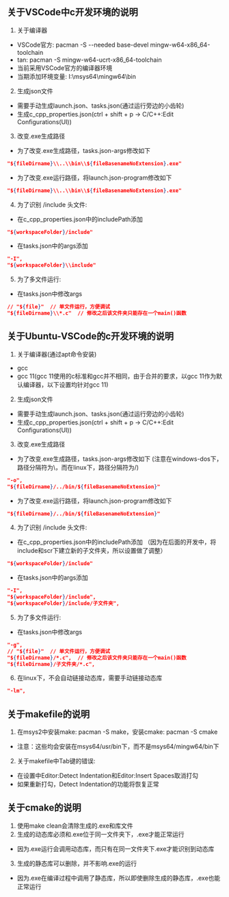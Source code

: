 ## 关于VSCode中c开发环境的说明
1. 关于编译器
- VSCode官方: pacman -S --needed base-devel mingw-w64-x86_64-toolchain
- tan: pacman -S mingw-w64-ucrt-x86_64-toolchain
- 当前采用VSCode官方的编译器环境
- 当期添加环境变量: I:\msys64\mingw64\bin
2. 生成json文件
- 需要手动生成launch.json、tasks.json(通过运行旁边的小齿轮)
- 生成c_cpp_properties.json(ctrl + shift + p -> C/C++:Edit Configurations(UI))
3. 改变.exe生成路径
- 为了改变.exe生成路径，tasks.json-args修改如下
```json
"${fileDirname}\\..\\bin\\${fileBasenameNoExtension}.exe" 
```
- 为了改变.exe运行路径，将launch.json-program修改如下
```json
"${fileDirname}\\..\\bin\\${fileBasenameNoExtension}.exe"
```
4. 为了识别 /include 头文件:
- 在c_cpp_properties.json中的includePath添加
```json
"${workspaceFolder}/include"
```
- 在tasks.json中的args添加
```json
"-I", 
"${workspaceFolder}\\include"
```
5. 为了多文件运行:
- 在tasks.json中修改args
```json
// "${file}"  // 单文件运行，方便调试
"${fileDirname}\\*.c"  // 修改之后该文件夹只能存在一个main()函数
```

## 关于Ubuntu-VSCode的c开发环境的说明
1. 关于编译器(通过apt命令安装)
- gcc
- gcc 11(gcc 11使用的c标准和gcc并不相同，由于合并的要求，以gcc 11作为默认编译器，以下设置均针对gcc 11)
2. 生成json文件
- 需要手动生成launch.json、tasks.json(通过运行旁边的小齿轮)
- 生成c_cpp_properties.json(ctrl + shift + p -> C/C++:Edit Configurations(UI))
3. 改变.exe生成路径
- 为了改变.exe生成路径，tasks.json-args修改如下
(注意在windows-dos下，路径分隔符为\\，而在linux下，路径分隔符为/)
```json
"-o",
"${fileDirname}/../bin/${fileBasenameNoExtension}" 
```
- 为了改变.exe运行路径，将launch.json-program修改如下
```json
"${fileDirname}/../bin/${fileBasenameNoExtension}"
```
4. 为了识别 /include 头文件:
- 在c_cpp_properties.json中的includePath添加
（因为在后面的开发中，将include和scr下建立新的子文件夹，所以设置做了调整）
```json
"${workspaceFolder}/include"
```
- 在tasks.json中的args添加
```json
"-I", 
"${workspaceFolder}/include",
"${workspaceFolder}/include/子文件夹",
```
5. 为了多文件运行:
- 在tasks.json中修改args
```json
"-g",
// "${file}"  // 单文件运行，方便调试
"${fileDirname}/*.c",  // 修改之后该文件夹只能存在一个main()函数
"${fileDirname}/子文件夹/*.c",
```
6. 在linux下，不会自动链接动态库，需要手动链接动态库
```json
"-lm",
```



## 关于makefile的说明
1. 在msys2中安装make: pacman -S make，安装cmake: pacman -S cmake
- 注意：这些均会安装在msys64/usr/bin下，而不是msys64/mingw64/bin下
2. 关于makefile中Tab键的错误:
- 在设置中Editor:Detect Indentation和Editor:Insert Spaces取消打勾
- 如果重新打勾，Detect Indentation的功能将恢复正常

## 关于cmake的说明
1. 使用make clean会清除生成的.exe和库文件
2. 生成的动态库必须和.exe位于同一文件夹下，.exe才能正常运行
- 因为.exe运行会调用动态库，而只有在同一文件夹下.exe才能识别到动态库
3. 生成的静态库可以删除，并不影响.exe的运行
- 因为.exe在编译过程中调用了静态库，所以即使删除生成的静态库，.exe也能正常运行
